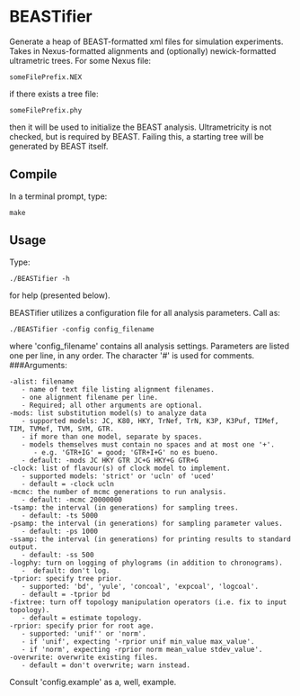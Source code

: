 BEASTifier
====================
Generate a heap of BEAST-formatted xml files for simulation experiments. Takes in Nexus-formatted alignments and (optionally) newick-formatted ultrametric trees. For some Nexus file:

	someFilePrefix.NEX
if there exists a tree file:

	someFilePrefix.phy
then it will be used to initialize the BEAST analysis. Ultrametricity is not checked, but is required by BEAST. Failing this, a starting tree will be generated by BEAST itself.

Compile
---------------

In a  terminal prompt, type:

	make
Usage
---------------

Type:

	./BEASTifier -h

for help (presented below).

BEASTifier utilizes a configuration file for all analysis parameters. Call as:

	./BEASTifier -config config_filename

where 'config_filename' contains all analysis settings. Parameters are listed one per line, in any order. The character '#' is used for comments.
###Arguments:

	-alist: filename
	   - name of text file listing alignment filenames.
	   - one alignment filename per line.
	   - Required; all other arguments are optional.
	-mods: list substitution model(s) to analyze data
	   - supported models: JC, K80, HKY, TrNef, TrN, K3P, K3Puf, TIMef, TIM, TVMef, TVM, SYM, GTR.
	   - if more than one model, separate by spaces.
	   - models themselves must contain no spaces and at most one '+'.
	      - e.g. 'GTR+IG' = good; 'GTR+I+G' no es bueno.
	   - default: -mods JC HKY GTR JC+G HKY+G GTR+G
	-clock: list of flavour(s) of clock model to implement.
	   - supported models: 'strict' or 'ucln' of 'uced'
	   - default = -clock ucln
	-mcmc: the number of mcmc generations to run analysis.
	   - default: -mcmc 20000000
	-tsamp: the interval (in generations) for sampling trees.
	   - default: -ts 5000
	-psamp: the interval (in generations) for sampling parameter values.
	   - default: -ps 1000
	-ssamp: the interval (in generations) for printing results to standard output.
	   - default: -ss 500
	-logphy: turn on logging of phylograms (in addition to chronograms).
	   -  default: don't log.
	-tprior: specify tree prior.
	   - supported: 'bd', 'yule', 'concoal', 'expcoal', 'logcoal'.
	   - default = -tprior bd
	-fixtree: turn off topology manipulation operators (i.e. fix to input topology).
	   - default = estimate topology.
	-rprior: specify prior for root age.
	   - supported: 'unif'' or 'norm'.
	   - if 'unif', expecting '-rprior unif min_value max_value'.
	   - if 'norm', expecting -rprior norm mean_value stdev_value'.
	-overwrite: overwrite existing files.
	   - default = don't overwrite; warn instead.

Consult 'config.example' as a, well, example.